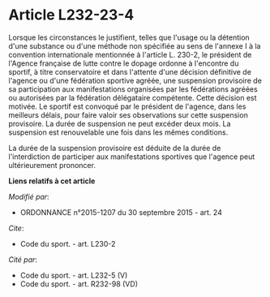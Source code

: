 # Article L232-23-4

Lorsque les circonstances le justifient, telles que l'usage ou la détention d'une substance ou d'une méthode non spécifiée au
sens de l'annexe I à la convention internationale mentionnée à l'article L. 230-2, le président de l'Agence française de
lutte contre le dopage ordonne à l'encontre du sportif, à titre conservatoire et dans l'attente d'une décision définitive de
l'agence ou d'une fédération sportive agréée, une suspension provisoire de sa participation aux manifestations organisées par
les fédérations agréées ou autorisées par la fédération délégataire compétente. Cette décision est motivée. Le sportif est
convoqué par le président de l'agence, dans les meilleurs délais, pour faire valoir ses observations sur cette suspension
provisoire. La durée de suspension ne peut excéder deux mois. La suspension est renouvelable une fois dans les mêmes
conditions. 

La durée de la suspension provisoire est déduite de la durée de l'interdiction de participer aux manifestations sportives que
l'agence peut ultérieurement prononcer.

**Liens relatifs à cet article**

_Modifié par_:

  - ORDONNANCE n°2015-1207 du 30 septembre 2015 - art. 24

_Cite_:

  - Code du sport. - art. L230-2

_Cité par_:

  - Code du sport. - art. L232-5 (V)
  - Code du sport. - art. R232-98 (VD)
